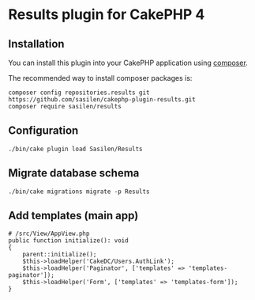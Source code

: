 # Results plugin for CakePHP 4

## Installation

You can install this plugin into your CakePHP application using [composer](http://getcomposer.org).

The recommended way to install composer packages is:

```
composer config repositories.results git https://github.com/sasilen/cakephp-plugin-results.git
composer require sasilen/results
```

## Configuration
```
./bin/cake plugin load Sasilen/Results
```
## Migrate database schema
```
./bin/cake migrations migrate -p Results
```
## Add templates (main app)
```
# /src/View/AppView.php
public function initialize(): void
{
    parent::initialize();
    $this->loadHelper('CakeDC/Users.AuthLink');
    $this->loadHelper('Paginator', ['templates' => 'templates-paginator']);
    $this->loadHelper('Form', ['templates' => 'templates-form']);
}
```
